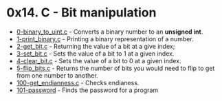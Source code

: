 # 0x14. C - Bit manipulation

- [0-binary_to_uint.c](https://github.com/CharlesMariga/alx-low_level_programming/blob/main/0x14-bit_manipulation/0-binary_to_uint.c) - Converts a binary number to an **unsigned int**.
- [1-print_binary.c](https://github.com/CharlesMariga/alx-low_level_programming/blob/main/0x14-bit_manipulation/1-print_binary.c) - Printing a binary representation of a number.
- [2-get_bit.c](https://github.com/CharlesMariga/alx-low_level_programming/blob/main/0x14-bit_manipulation/2-get_bit.c) - Returning the value of a bit at a give index;
- [3-set_bit.c](https://github.com/CharlesMariga/alx-low_level_programming/blob/main/0x14-bit_manipulation/3-set_bit.c) - Sets the value of a bit to 1 at a given index.
- [4-clear_bit.c](https://github.com/CharlesMariga/alx-low_level_programming/blob/main/0x14-bit_manipulation/4-clear_bit.c) - Sets the value of a bit to 0 at a given index.
- [5-flip_bits.c](https://github.com/CharlesMariga/alx-low_level_programming/blob/main/0x14-bit_manipulation/5-main.c) - Returns the number of bits you would need to flip to get from one number to another.
- [100-get_endianness.c](https://github.com/CharlesMariga/alx-low_level_programming/blob/main/0x14-bit_manipulation/100-get_endianness.c) - Checks endianess.
- [101-password](https://github.com/CharlesMariga/alx-low_level_programming/blob/main/0x14-bit_manipulation/101-password) - Finds the password for a program
